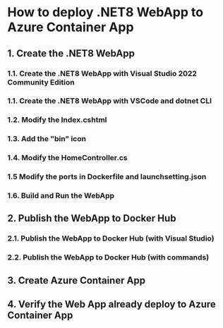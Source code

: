 # How to deploy .NET8 WebApp to Azure Container App

## 1. Create the .NET8 WebApp 




### 1.1. Create the .NET8 WebApp with Visual Studio 2022 Community Edition






### 1.1. Create the .NET8 WebApp with VSCode and dotnet CLI





### 1.2. Modify the Index.cshtml





### 1.3. Add the "bin" icon




### 1.4. Modify the HomeController.cs 





### 1.5 Modify the ports in Dockerfile and launchsetting.json 






### 1.6. Build and Run the WebApp





## 2. Publish the WebApp to Docker Hub






### 2.1. Publish the WebApp to Docker Hub (with Visual Studio)





### 2.2. Publish the WebApp to Docker Hub (with commands)





## 3. Create Azure Container App





## 4. Verify the Web App already deploy to Azure Container App















